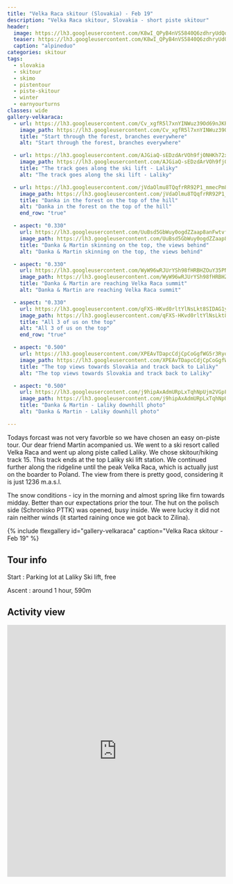 ```yaml
---
title: "Velka Raca skitour (Slovakia) - Feb 19"
description: "Velka Raca skitour, Slovakia - short piste skitour"
header:
  image: https://lh3.googleusercontent.com/K8wI_QPyB4nVS5840Q6zdhryUdQoev8aKouE1Vre1TpXYkVDOjcki32zlstQ6cR6N4CZGuEr5O1_6PSZTzx0dJT8ddUDdoZ77A6g-vgL3iF7EkoKBHjSiWMdfP57_JUWPiUBRpRnWCBMLqLQjS_1sEpFyqv6KC31XOeMEMRQbEaUy2I3X4djm_VeOAVtgT6mib8gglHj1Wpxt72YuCjgNy9knorMMssNXtEExXHUtlt2su1J6ETTI_fIHRaW6r0RcA_9UA9qTXbvd1weWotNUuAmWhazK9Lmx4M4drQpLpExXyg1lNaHgVYA5QWCdzoTr1llD3baLGx5vMCjfu5w6XwqHJXti5WPVh5CLTvfSTPMMTNd0ISFCCHMF4_5gGZc-nMaGHVqvVnSr8K76tUGbZ_OUGgzly11mWcsVId2qSUG4WUCEvSqQhH_55qvBSao3fPWGXsE0yorJ9sb6b3RbrvjJ-tqIeT8aPYOqAbghY6R03QAImW8Zr2vDGlAaQA8u4pq-l2OxjaXyHSmSYAPTjBaSDyK4i_bZGO9DFBCGwqIN4OEke_u2NN-otDOBMSys6RTnUOeQORcJ41VYgiOfyZbFOI289iGuBdUu1M1P4k8wswuZuCh-DbRKUGEWkbOtugQ7KfqIhubuImNOdozNlQkqWGI-qwUZ4Si9AEgChpVdCCZepbCo7l_I3cFWQC_NGXKSqBWcGXDyFRUHqskk66WEA=w2118-h1542-no
  teaser: https://lh3.googleusercontent.com/K8wI_QPyB4nVS5840Q6zdhryUdQoev8aKouE1Vre1TpXYkVDOjcki32zlstQ6cR6N4CZGuEr5O1_6PSZTzx0dJT8ddUDdoZ77A6g-vgL3iF7EkoKBHjSiWMdfP57_JUWPiUBRpRnWCBMLqLQjS_1sEpFyqv6KC31XOeMEMRQbEaUy2I3X4djm_VeOAVtgT6mib8gglHj1Wpxt72YuCjgNy9knorMMssNXtEExXHUtlt2su1J6ETTI_fIHRaW6r0RcA_9UA9qTXbvd1weWotNUuAmWhazK9Lmx4M4drQpLpExXyg1lNaHgVYA5QWCdzoTr1llD3baLGx5vMCjfu5w6XwqHJXti5WPVh5CLTvfSTPMMTNd0ISFCCHMF4_5gGZc-nMaGHVqvVnSr8K76tUGbZ_OUGgzly11mWcsVId2qSUG4WUCEvSqQhH_55qvBSao3fPWGXsE0yorJ9sb6b3RbrvjJ-tqIeT8aPYOqAbghY6R03QAImW8Zr2vDGlAaQA8u4pq-l2OxjaXyHSmSYAPTjBaSDyK4i_bZGO9DFBCGwqIN4OEke_u2NN-otDOBMSys6RTnUOeQORcJ41VYgiOfyZbFOI289iGuBdUu1M1P4k8wswuZuCh-DbRKUGEWkbOtugQ7KfqIhubuImNOdozNlQkqWGI-qwUZ4Si9AEgChpVdCCZepbCo7l_I3cFWQC_NGXKSqBWcGXDyFRUHqskk66WEA=w2118-h1542-no
  caption: "alpineduo"
categories: skitour
tags:
  - slovakia
  - skitour
  - skimo
  - pistentour
  - piste-skitour
  - winter
  - earnyourturns
classes: wide
gallery-velkaraca:
  - url: https://lh3.googleusercontent.com/Cv_xgfR5l7xnYINWuz39Od69nJKPH7B92Q_NPCXidhKuSuD-P3zO7l6unioBIyOn85lZYEY1vCPc0Q_pQfA7Jp4RExMMBDt1PRBGGvuRI4cSSKSRyCU6FI_5ZSRuWmQ6Wi-iUGhbu7L8nW-EqbUf7wAPJvHrey-CW9k5w25hHaSIIy93GfSKkcVyptpG6SrR4pNjOJomtnZ8uZT2F9nOD4UiVP49JfJCSINHLQML2_BvEjpD4N7P0WVrvbzaDn1CVTsNs1i-c0q4ihs5zpLdLIFPxN1h9IHPuEKCPBhos2lYx_QygDHk6hVoe4ViiO8InSLoDBsbDxadfOdMBq2SqN5N_oriPMPb25MmuA3eFqXmZJt38sIBY2XMBeNXeImUmXTb9Ruvz4_cO16ZTfu2hsB4Wop_RxMacDy3Y50oND3PYBOj6ZytiiJcDMDgfRbYuXKE94qiKvyUir0kbA3UOIPWiRVtRkmGOBg0kycdfS5mgJhFinwL7pD2zBqohkw6iFO2wZXSp82ffyAQJT3uUvorNEjmrh3iHbkAoUAyxAsxGW6X5wBoaPtZnDwEWwiyek0kQDtBPjiD9h2lCeCBHVnFUJA6SWhdCDWW41Fb4IHqCOrzb5MUDeItY336vazA7c2G_35GO4ppPpT2mhHniPc8DCUWXXWwyu7ql87oxNVPJ-Epm1UUf0uoCa64bzWgavDWX9Men9sINzjjX6yANvxEYQ=w600-h800-no
    image_path: https://lh3.googleusercontent.com/Cv_xgfR5l7xnYINWuz39Od69nJKPH7B92Q_NPCXidhKuSuD-P3zO7l6unioBIyOn85lZYEY1vCPc0Q_pQfA7Jp4RExMMBDt1PRBGGvuRI4cSSKSRyCU6FI_5ZSRuWmQ6Wi-iUGhbu7L8nW-EqbUf7wAPJvHrey-CW9k5w25hHaSIIy93GfSKkcVyptpG6SrR4pNjOJomtnZ8uZT2F9nOD4UiVP49JfJCSINHLQML2_BvEjpD4N7P0WVrvbzaDn1CVTsNs1i-c0q4ihs5zpLdLIFPxN1h9IHPuEKCPBhos2lYx_QygDHk6hVoe4ViiO8InSLoDBsbDxadfOdMBq2SqN5N_oriPMPb25MmuA3eFqXmZJt38sIBY2XMBeNXeImUmXTb9Ruvz4_cO16ZTfu2hsB4Wop_RxMacDy3Y50oND3PYBOj6ZytiiJcDMDgfRbYuXKE94qiKvyUir0kbA3UOIPWiRVtRkmGOBg0kycdfS5mgJhFinwL7pD2zBqohkw6iFO2wZXSp82ffyAQJT3uUvorNEjmrh3iHbkAoUAyxAsxGW6X5wBoaPtZnDwEWwiyek0kQDtBPjiD9h2lCeCBHVnFUJA6SWhdCDWW41Fb4IHqCOrzb5MUDeItY336vazA7c2G_35GO4ppPpT2mhHniPc8DCUWXXWwyu7ql87oxNVPJ-Epm1UUf0uoCa64bzWgavDWX9Men9sINzjjX6yANvxEYQ=w600-h800-no
    title: "Start through the forest, branches everywhere"
    alt: "Start through the forest, branches everywhere"

  - url: https://lh3.googleusercontent.com/AJGiaQ-sEDzdArVOh9fjONHKh72xWMc6dmixgJADJdtFEww-mWMYpnpo0xqLRFNrE-U7DzukHwDRmPRT3L9z6Ig5OX_ypvSzf-a_rX6pyZE_PFibxQQBj0AyjLEj5IvgYGw_SyZw4w7s75tpA-ry6hYzDvx1LeneQNWfO3gLe4pVaROAOvMXlI8MToUc7ptj7PgFFIycrw6AG2D2DJNmX9hEwkdiq5OdUfGOyyiwVCkoww-9P_IBUL0gMj0_Hr1OMX3i9MFJKG7nvXZcAn5nr6Hp1hlW_635_GK9lgm3P-i9lqm_c37piVqFlHi82ssYJ-4234A1wbmZAOmMJGS_D2jIp-rwKgN2dSO46Qd9GG7trw7b_v0VYeBOfwSv_ZKa4TLbczWQrnDPVdLDT_OcaW8P6ch6lYRjkZvf3qgnhr3SjgBA95OJRgFgrxbuIoAVrQfNWm9D5gAER81tn-a4DrzyqvZlMaX4xRRth952te3vVgwhVJsMjcKCvXmDIYxVuhBkqNnwQr6oz0K4JvHcwBeLTqbXHlLw88w9HlWAbMJFAp2hnfkot78rzmm3_k3mJj0Uuu0k8FYBEd0bL5f4NlZgBJIQCXm8ACIUO2LISTO8BGTUGDloMcVnWBmm_9hW2INeSy1A9BqGP-KHY2PI0EZkOay0wnD3ksgvtWAVbFjJ8PKPMZOuZXq3vyNSw6UYv3IWkatT4jDA0Jjjks0FUMtEVQ=w800-h600-no
    image_path: https://lh3.googleusercontent.com/AJGiaQ-sEDzdArVOh9fjONHKh72xWMc6dmixgJADJdtFEww-mWMYpnpo0xqLRFNrE-U7DzukHwDRmPRT3L9z6Ig5OX_ypvSzf-a_rX6pyZE_PFibxQQBj0AyjLEj5IvgYGw_SyZw4w7s75tpA-ry6hYzDvx1LeneQNWfO3gLe4pVaROAOvMXlI8MToUc7ptj7PgFFIycrw6AG2D2DJNmX9hEwkdiq5OdUfGOyyiwVCkoww-9P_IBUL0gMj0_Hr1OMX3i9MFJKG7nvXZcAn5nr6Hp1hlW_635_GK9lgm3P-i9lqm_c37piVqFlHi82ssYJ-4234A1wbmZAOmMJGS_D2jIp-rwKgN2dSO46Qd9GG7trw7b_v0VYeBOfwSv_ZKa4TLbczWQrnDPVdLDT_OcaW8P6ch6lYRjkZvf3qgnhr3SjgBA95OJRgFgrxbuIoAVrQfNWm9D5gAER81tn-a4DrzyqvZlMaX4xRRth952te3vVgwhVJsMjcKCvXmDIYxVuhBkqNnwQr6oz0K4JvHcwBeLTqbXHlLw88w9HlWAbMJFAp2hnfkot78rzmm3_k3mJj0Uuu0k8FYBEd0bL5f4NlZgBJIQCXm8ACIUO2LISTO8BGTUGDloMcVnWBmm_9hW2INeSy1A9BqGP-KHY2PI0EZkOay0wnD3ksgvtWAVbFjJ8PKPMZOuZXq3vyNSw6UYv3IWkatT4jDA0Jjjks0FUMtEVQ=w800-h600-no
    title: "The track goes along the ski lift - Laliky"
    alt: "The track goes along the ski lift - Laliky"

  - url: https://lh3.googleusercontent.com/jVdaOlmu8TQqfrRR92P1_mmecPm8x-zKYvAAjTCtLluKjVEN0sbVjzCNgwMyefYY1PbvT_S6a-GveiBDBoMNMflS8g2yEyePxcMdQ842odHwUICH5lRUOY-gRQKgAtHNU8P3A9DXTj9g_eJAC7bUm8IAgkk_u3Nd9ZnvAV7NrY2mGxGDCmgZrD_AyJh03w94-o5eDOmX9XILEdtd3vJ1Rr53SWdaoDyXnH3kF40uwqr4wAB8VDWSuFKYPfZ2m56_o3By3Dhp_kNYMCiAtmpMgPSVTwibI5aWedYj-Q2D1Cc5LFBrHb8eJ85RRNlxI6P-r-Xz4zNB42R9kseYWTEJfBDLGgWHsN9LSZNfP0l5vl7FiWUUDAzR8oJpV9i2lcQrE6Dm85kBc2TWm9RKNznhPJPDV8OXAbuQkjLXaBPKHbrkBeS8gr5Ewt6JlPjh7INf_KCcajcIbhJtH5VknUEQbsIRqt5XwLTMFtdi-UeX717rRizZ3GuVc21Slcs0TFeGgmZ-ZiDWJkrKOCA-mL0loerVgD3bPqXr35887J7Tii0L__izFW7qZ6whFpnbZc1nU_Oe4xXZN0f6gKzur5255gfHEUuLJ8E0UekiRidtSiWetJSHH-FvD6tDL03kvTJxyXLE-7iyiMRlT22hUDZ9_al_QGAfEr6D=w600-h800-no
    image_path: https://lh3.googleusercontent.com/jVdaOlmu8TQqfrRR92P1_mmecPm8x-zKYvAAjTCtLluKjVEN0sbVjzCNgwMyefYY1PbvT_S6a-GveiBDBoMNMflS8g2yEyePxcMdQ842odHwUICH5lRUOY-gRQKgAtHNU8P3A9DXTj9g_eJAC7bUm8IAgkk_u3Nd9ZnvAV7NrY2mGxGDCmgZrD_AyJh03w94-o5eDOmX9XILEdtd3vJ1Rr53SWdaoDyXnH3kF40uwqr4wAB8VDWSuFKYPfZ2m56_o3By3Dhp_kNYMCiAtmpMgPSVTwibI5aWedYj-Q2D1Cc5LFBrHb8eJ85RRNlxI6P-r-Xz4zNB42R9kseYWTEJfBDLGgWHsN9LSZNfP0l5vl7FiWUUDAzR8oJpV9i2lcQrE6Dm85kBc2TWm9RKNznhPJPDV8OXAbuQkjLXaBPKHbrkBeS8gr5Ewt6JlPjh7INf_KCcajcIbhJtH5VknUEQbsIRqt5XwLTMFtdi-UeX717rRizZ3GuVc21Slcs0TFeGgmZ-ZiDWJkrKOCA-mL0loerVgD3bPqXr35887J7Tii0L__izFW7qZ6whFpnbZc1nU_Oe4xXZN0f6gKzur5255gfHEUuLJ8E0UekiRidtSiWetJSHH-FvD6tDL03kvTJxyXLE-7iyiMRlT22hUDZ9_al_QGAfEr6D=w600-h800-no
    title: "Danka in the forest on the top of the hill"
    alt: "Danka in the forest on the top of the hill"
    end_row: "true"

  - aspect: "0.330"
    url: https://lh3.googleusercontent.com/UuBsd5GbWuy0ogdZZaap8anFwtvf6B59DF9cCmEAbYN_dYOuqpFTCHPkYQFbjAde_iIWHt38CcUa-zJqCNL66em1dVl3wGg5_uFhHvX3vSdt3pOluRrx8bzu5JI7Qct9Uq3UiP3_Hq8Sw8H1Mct_CH2XouriZsVzFJ41ryuXPvTsBnT8AxUHXg7jmKRaW753H8jZk1y7IIYlbWDiE99RUMvawlUjXaIf93Y6D67A6IwZjG4LdeywsDkkZQzIxcw0kVb9iH-WCjIta5r4JkXKMQ8JeHqiFZZbLn4xSFE31-0HRv1tLV1K0y5S9g5GMzyYiNqr0wYvQ3z6xbD2psqCezBYov01IhmgOUWsq2J46rXHut6C5AkpuFXZyT6aPlA09zRzmNN8VfJJe2-xXCHPto5K6squ0EuXvX9F-_13FCog3B3rCaG1S4ePZVH-6G6E5cJGBGtAZxUDaH3-UHFe9h6lfgczTAwEw3u5snaclLfTH2QvvV2s0_kQido3IkMT6UXK3xrZoqvyF1H8E0cjYdLF_u_js3mtrgmfhfb0NmXr7Mb5TSE8ern8heb6wG_nQQ2yUK98nqAA5fp6Jip3a7wfsGHwLtf7e9s18V9qQQIvJUn_HWXoIC90m4dYk_JYDheNDDpjyBQPKtkqxrBZ754mr9hvyFES=w2414-h1542-no
    image_path: https://lh3.googleusercontent.com/UuBsd5GbWuy0ogdZZaap8anFwtvf6B59DF9cCmEAbYN_dYOuqpFTCHPkYQFbjAde_iIWHt38CcUa-zJqCNL66em1dVl3wGg5_uFhHvX3vSdt3pOluRrx8bzu5JI7Qct9Uq3UiP3_Hq8Sw8H1Mct_CH2XouriZsVzFJ41ryuXPvTsBnT8AxUHXg7jmKRaW753H8jZk1y7IIYlbWDiE99RUMvawlUjXaIf93Y6D67A6IwZjG4LdeywsDkkZQzIxcw0kVb9iH-WCjIta5r4JkXKMQ8JeHqiFZZbLn4xSFE31-0HRv1tLV1K0y5S9g5GMzyYiNqr0wYvQ3z6xbD2psqCezBYov01IhmgOUWsq2J46rXHut6C5AkpuFXZyT6aPlA09zRzmNN8VfJJe2-xXCHPto5K6squ0EuXvX9F-_13FCog3B3rCaG1S4ePZVH-6G6E5cJGBGtAZxUDaH3-UHFe9h6lfgczTAwEw3u5snaclLfTH2QvvV2s0_kQido3IkMT6UXK3xrZoqvyF1H8E0cjYdLF_u_js3mtrgmfhfb0NmXr7Mb5TSE8ern8heb6wG_nQQ2yUK98nqAA5fp6Jip3a7wfsGHwLtf7e9s18V9qQQIvJUn_HWXoIC90m4dYk_JYDheNDDpjyBQPKtkqxrBZ754mr9hvyFES=w2414-h1542-no
    title: "Danka & Martin skinning on the top, the views behind"
    alt: "Danka & Martin skinning on the top, the views behind"

  - aspect: "0.330"
    url: https://lh3.googleusercontent.com/WyW96wRJUrYSh98fHRBHZOuY35PNS0No3GbcXfBSVfm8SCckemo6f5Fx97ZgExrNiYxJs2yrUcX9kWJtYdoAZ4BpeMBSGmx7ygE5JBxgKi8KLAeDy3ie86MsgaQROcpvOdOvOG2aVQKfj1uUA7140NbtEOy6CW1Kd2_v8CRj4tc5wHbMh7VA5mRYftTyTJCV8eF557sZz4LCpH4NPYYO1sz-ghDD7NF19KNlQvO6jN7LvLA0oSgFOR89r_i5nKiN5k0l1mjVFwEjYmbgSdPwnPDpm_4xcLsuYAvrk_QpZiaLfX_LltXGLN-dGLYqdpRmvEi4yR9W9yGK6xkA9o_CUVKOK3ZP7vL8LkVQeYHfFl8POd8fa4ZXuve2zrtYkvWRzW8R4e9SYq42qVYKfcyDRs9QviVHZfVbj9b8ZHnrtwYlPVx2cvOxjS-uPiWw6Qwffeu9xAc9tnLRTEE6N9LfCuPUl71rcEImLT7cGaR7QUxp8fORssreKpVKerM2-VZxpmx2QDWuPzykSxCYZfnW7Y2ehz-ZD2qh0gaBZIFzVwdXLRQrGo8QxMXwahBchTV991BkDQR98tpuoMaRlff3nw7nxoXsNbU21eVnUfqirt-KRDzxu21FDkKHVPW0Wx4m0pm7yFJMp-hxXtj9qe56A1pJCsUjnRY-a7pjXopEEgu0AHHu3nWSpSKR7RSmFzMPkFvGzuL553NuF1LdU4QeE27QtQ=w600-h800-no
    image_path: https://lh3.googleusercontent.com/WyW96wRJUrYSh98fHRBHZOuY35PNS0No3GbcXfBSVfm8SCckemo6f5Fx97ZgExrNiYxJs2yrUcX9kWJtYdoAZ4BpeMBSGmx7ygE5JBxgKi8KLAeDy3ie86MsgaQROcpvOdOvOG2aVQKfj1uUA7140NbtEOy6CW1Kd2_v8CRj4tc5wHbMh7VA5mRYftTyTJCV8eF557sZz4LCpH4NPYYO1sz-ghDD7NF19KNlQvO6jN7LvLA0oSgFOR89r_i5nKiN5k0l1mjVFwEjYmbgSdPwnPDpm_4xcLsuYAvrk_QpZiaLfX_LltXGLN-dGLYqdpRmvEi4yR9W9yGK6xkA9o_CUVKOK3ZP7vL8LkVQeYHfFl8POd8fa4ZXuve2zrtYkvWRzW8R4e9SYq42qVYKfcyDRs9QviVHZfVbj9b8ZHnrtwYlPVx2cvOxjS-uPiWw6Qwffeu9xAc9tnLRTEE6N9LfCuPUl71rcEImLT7cGaR7QUxp8fORssreKpVKerM2-VZxpmx2QDWuPzykSxCYZfnW7Y2ehz-ZD2qh0gaBZIFzVwdXLRQrGo8QxMXwahBchTV991BkDQR98tpuoMaRlff3nw7nxoXsNbU21eVnUfqirt-KRDzxu21FDkKHVPW0Wx4m0pm7yFJMp-hxXtj9qe56A1pJCsUjnRY-a7pjXopEEgu0AHHu3nWSpSKR7RSmFzMPkFvGzuL553NuF1LdU4QeE27QtQ=w600-h800-no
    title: "Danka & Martin are reaching Velka Raca summit"
    alt: "Danka & Martin are reaching Velka Raca summit"

  - aspect: "0.330"
    url: https://lh3.googleusercontent.com/qFXS-HKvd0rltYlNsLkt8SIDAG1y_Bo4U2dFQUxtz_tyyolrEedqsp4SBTByUoqm7pKqyzMz9-aEml6SGMsrc-K1XL0DO1DEfA-j_g-V_AWtok8LlM50XP4cdIcSWKBfSJ9EPP5ffVCBuyJYf_Tu31lvG4sOkbSmw2xqpzqhFjrX_LyfkxOKxH8QPI9c-mzK0pYyT4QIlKc9rqfXpuxHuARvhvdJPhDHlhXHxcUKs0Q6dRwGGqZ5d5bfMlsUL4SNX2aCHfFtVYxbryZCGPULF-e7JgtDiIrVU7BY9gQNV09VWCoblyi3u6utCT2NpRkHaZTTVDBv3ixEqCK0QKT8G-i2tZX52-EFeQSLFKevDDeEgHV-bOUNB8YqYtD-LSOy0ZlSQExFKzT4NDRlD76Tr4RifgLTeb_GXeow1XpLcdYr-c0n1a0w47Z-OjBjjA3tqUMF4TC6XgV-S4otKDHbR0S6MU7kshyelmBQ1Ruqv2GgL1Y0jfh1uRfc8Iig9QdOV1jOsjDBrT8ko6Zy03TLNZsBWxcze3jRSCObfU-rpExyI01uYvcmOI4_e8BcBm_HP8o3y5yAvgoA8RnHqLD9w81etTLUYrPyFmRPlmwY0oHs2-0qPGDRYDROFtH-wEdTR8BM3Z0B96hgt_JRJNySq7UY7d9ajyJpH2RY8G7l4maJQqTNawgiOOXi8oPVQs6dDyUSSseYSaMJLmgXq6drj_hiwQ=w2056-h1542-no
    image_path: https://lh3.googleusercontent.com/qFXS-HKvd0rltYlNsLkt8SIDAG1y_Bo4U2dFQUxtz_tyyolrEedqsp4SBTByUoqm7pKqyzMz9-aEml6SGMsrc-K1XL0DO1DEfA-j_g-V_AWtok8LlM50XP4cdIcSWKBfSJ9EPP5ffVCBuyJYf_Tu31lvG4sOkbSmw2xqpzqhFjrX_LyfkxOKxH8QPI9c-mzK0pYyT4QIlKc9rqfXpuxHuARvhvdJPhDHlhXHxcUKs0Q6dRwGGqZ5d5bfMlsUL4SNX2aCHfFtVYxbryZCGPULF-e7JgtDiIrVU7BY9gQNV09VWCoblyi3u6utCT2NpRkHaZTTVDBv3ixEqCK0QKT8G-i2tZX52-EFeQSLFKevDDeEgHV-bOUNB8YqYtD-LSOy0ZlSQExFKzT4NDRlD76Tr4RifgLTeb_GXeow1XpLcdYr-c0n1a0w47Z-OjBjjA3tqUMF4TC6XgV-S4otKDHbR0S6MU7kshyelmBQ1Ruqv2GgL1Y0jfh1uRfc8Iig9QdOV1jOsjDBrT8ko6Zy03TLNZsBWxcze3jRSCObfU-rpExyI01uYvcmOI4_e8BcBm_HP8o3y5yAvgoA8RnHqLD9w81etTLUYrPyFmRPlmwY0oHs2-0qPGDRYDROFtH-wEdTR8BM3Z0B96hgt_JRJNySq7UY7d9ajyJpH2RY8G7l4maJQqTNawgiOOXi8oPVQs6dDyUSSseYSaMJLmgXq6drj_hiwQ=w2056-h1542-no
    title: "All 3 of us on the top"
    alt: "All 3 of us on the top"
    end_row: "true"

  - aspect: "0.500"
    url: https://lh3.googleusercontent.com/XPEAvTDapcCdjCpCoGgfWG5r3Ryo9O-Df4bBNFngi-W1mioigI6D7h85HvuvvCUJsezt3XVKGQ_rIJP0jL7NH9WSR9u68jkCRbTmcbnPEwONbTEBjHSgA9RouwoxO5wvRqmUg5Qzz3dEz2vSEvvnSADS7jdEkiBymgwa9xljl8lQWTATFfyFeWjKx3GTyz_qdl1lYhfLH_tB99I-J_6trzZPYm2SjsK6RcbmffsTXNbKQvbHVtQSzo7c1Xc-3hZw5Anr6cHGFTpTESxHYPkollFldhZJf9YGZ0TO1aCzXvpMjYItTER-aa9fbk5J07N7loOMwsZ0umBmW26_LNJ6g0_-XGmvTvQnkdV_X1VvyGMMspzJ8aAYV5_7cUvEcJTVquyo7EdaAvd6gnaEExeGo_w3AZ7KpDlrjVc0COuC2vPPAK0PwRsnU3K6tQYBN0GXe8mD_sXOGuPsIb5oTLG1gnhanCvOFiirxig9zJrj1jT88gYvegirwPMi-CHuKuHmhGSVCWROW0W6zgnbJ1b8WhlirUq59ylK9KVSTThDyOEq7MK_woIl_zP1tcasHd9WmyimHcJdjn_6tgsLn8rmaXiJv8i8CD_d8r7arXnoGHS9UMVJLQ2vh7ejhMOEFpvhNAjZXXIlLukLLUSEjbZyHP0MGiTBXzNeKsteOTQpWzhhDLsv8FT2iUIDIgjtZO4pE9OM7oou8tTE1GlFU9-VLTbL-w=w600-h800-no
    image_path: https://lh3.googleusercontent.com/XPEAvTDapcCdjCpCoGgfWG5r3Ryo9O-Df4bBNFngi-W1mioigI6D7h85HvuvvCUJsezt3XVKGQ_rIJP0jL7NH9WSR9u68jkCRbTmcbnPEwONbTEBjHSgA9RouwoxO5wvRqmUg5Qzz3dEz2vSEvvnSADS7jdEkiBymgwa9xljl8lQWTATFfyFeWjKx3GTyz_qdl1lYhfLH_tB99I-J_6trzZPYm2SjsK6RcbmffsTXNbKQvbHVtQSzo7c1Xc-3hZw5Anr6cHGFTpTESxHYPkollFldhZJf9YGZ0TO1aCzXvpMjYItTER-aa9fbk5J07N7loOMwsZ0umBmW26_LNJ6g0_-XGmvTvQnkdV_X1VvyGMMspzJ8aAYV5_7cUvEcJTVquyo7EdaAvd6gnaEExeGo_w3AZ7KpDlrjVc0COuC2vPPAK0PwRsnU3K6tQYBN0GXe8mD_sXOGuPsIb5oTLG1gnhanCvOFiirxig9zJrj1jT88gYvegirwPMi-CHuKuHmhGSVCWROW0W6zgnbJ1b8WhlirUq59ylK9KVSTThDyOEq7MK_woIl_zP1tcasHd9WmyimHcJdjn_6tgsLn8rmaXiJv8i8CD_d8r7arXnoGHS9UMVJLQ2vh7ejhMOEFpvhNAjZXXIlLukLLUSEjbZyHP0MGiTBXzNeKsteOTQpWzhhDLsv8FT2iUIDIgjtZO4pE9OM7oou8tTE1GlFU9-VLTbL-w=w600-h800-no
    title: "The top views towards Slovakia and track back to Laliky"
    alt: "The top views towards Slovakia and track back to Laliky"

  - aspect: "0.500"
    url: https://lh3.googleusercontent.com/j9hipAxAdmURpLxTqhNpUjm2VGpFXhAQxxKcGxGl9sIr3DSudSI9E9ekCrVfDSQgB6rLg72arG8nca4PITdLrxYgna0UT2sGORRCqgViWMIbPes3R630shptel2A9x-xYCuTyhwXQYmuZXR-PtManPrUmQASa-SOqkvEYkntZHPAUzf2-isf-zMuKN-19eWcfzn2EcDG74X19NMs2LsDfduX-IdxUxk_Tr2aGsXWWI0ClNUpgnFF1sEsJzQqI0gt_HN0yeW-SE2Z1UKV9ucEibNrfA3DWweRvifp0sXCeX1IX-ViKjDRfU_3UoMcttQvn2DUBHxLXzeeRBfFPJ_5dsuy86tYVxJNE1HDexeAOLnPVNFivNgHVQrEazpMs1VTXlzygJIuN9PCNecxUqVksHS5Ua1kU9Rf1rYDY1qUCwwOtdn2kg2PyGgpkp5ltcONkGlQ4qMMPPCgwpZ8lb5ErYzEyxKTMPcUOI9BmA37-1MvK9_qiuXYOabeD0tz0xHHUrgWCYsl8kpZPUK1H2CoCy-fx4bZ6OE9M5qrcaVJJR-Fohu16r31uoEgzGHVf-eERZwHPUyCPbclOIBH3FoFk4gS-gNQECir0U_Eue-R-jOOC8ALc7NDq2cL4k-LvG3BdQa_gThI6rHLAj81PdcboHaKGBQGR64hcYgMcaqQzX-DDMQDBwP0mohSatquQAhMALp37-ViOuyTdDPGT1rQojCG6g=w1158-h1542-no
    image_path: https://lh3.googleusercontent.com/j9hipAxAdmURpLxTqhNpUjm2VGpFXhAQxxKcGxGl9sIr3DSudSI9E9ekCrVfDSQgB6rLg72arG8nca4PITdLrxYgna0UT2sGORRCqgViWMIbPes3R630shptel2A9x-xYCuTyhwXQYmuZXR-PtManPrUmQASa-SOqkvEYkntZHPAUzf2-isf-zMuKN-19eWcfzn2EcDG74X19NMs2LsDfduX-IdxUxk_Tr2aGsXWWI0ClNUpgnFF1sEsJzQqI0gt_HN0yeW-SE2Z1UKV9ucEibNrfA3DWweRvifp0sXCeX1IX-ViKjDRfU_3UoMcttQvn2DUBHxLXzeeRBfFPJ_5dsuy86tYVxJNE1HDexeAOLnPVNFivNgHVQrEazpMs1VTXlzygJIuN9PCNecxUqVksHS5Ua1kU9Rf1rYDY1qUCwwOtdn2kg2PyGgpkp5ltcONkGlQ4qMMPPCgwpZ8lb5ErYzEyxKTMPcUOI9BmA37-1MvK9_qiuXYOabeD0tz0xHHUrgWCYsl8kpZPUK1H2CoCy-fx4bZ6OE9M5qrcaVJJR-Fohu16r31uoEgzGHVf-eERZwHPUyCPbclOIBH3FoFk4gS-gNQECir0U_Eue-R-jOOC8ALc7NDq2cL4k-LvG3BdQa_gThI6rHLAj81PdcboHaKGBQGR64hcYgMcaqQzX-DDMQDBwP0mohSatquQAhMALp37-ViOuyTdDPGT1rQojCG6g=w1158-h1542-no
    title: "Danka & Martin - Laliky downhill photo"
    alt: "Danka & Martin - Laliky downhill photo"

---
```


Todays forcast was not very favorble so we have chosen an easy on-piste tour. Our dear friend Martin acompanied us. We went to a ski resort called Velka Raca and went up along piste called Laliky. We chose skitour/hiking track 15. This track ends at the top Laliky ski lift station. We continued further along the ridgeline until the peak Velka Raca, which is actually just on the boarder to Poland. The view from there is pretty good, considering it is just 1236 m.a.s.l. 

The snow conditions - icy in the morning and almost spring like firn towards midday. Better than our expectations prior the tour. The hut on the polisch side (Schronisko PTTK) was opened, busy inside. We were lucky it did not rain neither winds (it started raining once we got back to Zilina).

{% include flexgallery id="gallery-velkaraca" caption="Velka Raca skitour - Feb 19" %}

## Tour info

Start
: Parking lot at Laliky Ski lift, free

Ascent
: around 1 hour, 590m

## Activity view

<iframe src="https://www.komoot.com/tour/55693159/embed?profile=1" width="100%" height="580" frameborder="0" scrolling="no"></iframe>
